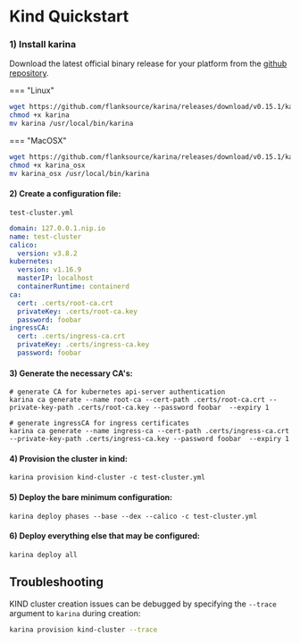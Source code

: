 # Kind Quickstart

### 1) Install karina

Download the latest official binary release for your platform from the [github repository](https://github.com/flanksource/karina/releases/latest).

=== "Linux"
```bash
wget https://github.com/flanksource/karina/releases/download/v0.15.1/karina
chmod +x karina
mv karina /usr/local/bin/karina
```
=== "MacOSX"
```bash
wget https://github.com/flanksource/karina/releases/download/v0.15.1/karina_osx
chmod +x karina_osx
mv karina_osx /usr/local/bin/karina
```


#### 2) Create a configuration file:

`test-cluster.yml`

```yaml
domain: 127.0.0.1.nip.io
name: test-cluster
calico:
  version: v3.8.2
kubernetes:
  version: v1.16.9
  masterIP: localhost
  containerRuntime: containerd
ca:
  cert: .certs/root-ca.crt
  privateKey: .certs/root-ca.key
  password: foobar
ingressCA:
  cert: .certs/ingress-ca.crt
  privateKey: .certs/ingress-ca.key
  password: foobar
```

#### 3) Generate the necessary CA's:

```shell
# generate CA for kubernetes api-server authentication
karina ca generate --name root-ca --cert-path .certs/root-ca.crt --private-key-path .certs/root-ca.key --password foobar  --expiry 1

# generate ingressCA for ingress certificates
karina ca generate --name ingress-ca --cert-path .certs/ingress-ca.crt --private-key-path .certs/ingress-ca.key --password foobar  --expiry 1

```

#### 4) Provision the cluster in kind:

```shell
karina provision kind-cluster -c test-cluster.yml
```

#### 5) Deploy the bare minimum configuration:

```shell
karina deploy phases --base --dex --calico -c test-cluster.yml
```

#### 6) Deploy everything else that may be configured:

```shell
karina deploy all
```



## Troubleshooting

KIND cluster creation issues can be debugged by specifying the `--trace` argument to `karina` during creation:

```bash
karina provision kind-cluster --trace
```

